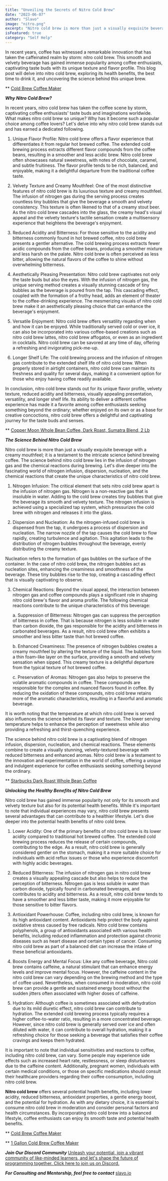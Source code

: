 ```yaml
---
title: "Unveiling the Secrets of Nitro Cold Brew"
date: "2023-06-07"
author: "Slavo"
image: "nitro.png"
excerpt: "Nitro cold brew is more than just a visually exquisite beverage with a creamy mouthfeel; it is a testament to the intricate science behind brewing coffee..."
isFeatured: true
category: "Self Help"
---
```


In recent years, coffee has witnessed a remarkable innovation that has taken the caffeinated realm by storm: nitro cold brew. This smooth and velvety beverage has gained immense popularity among coffee enthusiasts, captivating taste buds with its unique texture and flavor profile. This blog post will delve into nitro cold brew, exploring its health benefits, the best time to drink it, and uncovering the science behind this unique brew.

\*\* [Cold Brew Coffee Maker](https://amzn.to/3BQ14ie)

**_Why Nitro Cold Brew?_**

In recent years, nitro cold brew has taken the coffee scene by storm, captivating coffee enthusiasts' taste buds and imaginations worldwide. What makes nitro cold brew so unique? Why has it become such a popular choice among coffee lovers? Let's delve into why nitro cold brew stands out and has earned a dedicated following.

1. Unique Flavor Profile:
   Nitro cold brew offers a flavor experience that differentiates it from regular hot brewed coffee. The extended cold brewing process extracts different flavor compounds from the coffee beans, resulting in a smoother and less acidic brew. Nitro cold brew often showcases natural sweetness, with notes of chocolate, caramel, and subtle fruitiness. The flavor profile tends to be rich, balanced, and enjoyable, making it a delightful departure from the traditional coffee taste.

2. Velvety Texture and Creamy Mouthfeel:
   One of the most distinctive features of nitro cold brew is its luxurious texture and creamy mouthfeel. The infusion of nitrogen gas during the serving process creates countless tiny bubbles that give the beverage a smooth and velvety consistency. This texture is often likened to that of a creamy stout beer. As the nitro cold brew cascades into the glass, the creamy head's visual appeal and the velvety texture's tactile sensation create a multisensory experience that heightens the beverage's enjoyment.

3. Reduced Acidity and Bitterness:
   For those sensitive to the acidity and bitterness commonly found in hot brewed coffee, nitro cold brew presents a gentler alternative. The cold brewing process extracts fewer acidic compounds from the coffee beans, producing a smoother mixture and less harsh on the palate. Nitro cold brew is often perceived as less bitter, allowing the natural flavors of the coffee to shine without overwhelming bitterness.

4. Aesthetically Pleasing Presentation:
   Nitro cold brew captivates not only the taste buds but also the eyes. With the infusion of nitrogen gas, the unique serving method creates a visually stunning cascade of tiny bubbles as the beverage is poured from the tap. This cascading effect, coupled with the formation of a frothy head, adds an element of theater to the coffee-drinking experience. The mesmerizing visuals of nitro cold brew make it an aesthetically pleasing choice that can enhance the beverage's enjoyment.

5. Versatile Enjoyment:
   Nitro cold brew offers versatility regarding when and how it can be enjoyed. While traditionally served cold or over ice, it can also be incorporated into various coffee-based creations such as nitro cold brew lattes, nitro cold brew affogatos, or even as an ingredient in cocktails. Nitro cold brew can be savored at any time of day, offering a refreshing and invigorating pick-me-up.

6. Longer Shelf Life:
   The cold brewing process and the infusion of nitrogen gas contribute to the extended shelf life of nitro cold brew. When properly stored in airtight containers, nitro cold brew can maintain its freshness and quality for several days, making it a convenient option for those who enjoy having coffee readily available.

In conclusion, nitro cold brew stands out for its unique flavor profile, velvety texture, reduced acidity and bitterness, visually appealing presentation, versatility, and longer shelf life. Its ability to deliver a different coffee experience has made it a favorite among coffee enthusiasts seeking something beyond the ordinary; whether enjoyed on its own or as a base for creative concoctions, nitro cold brew offers a delightful and captivating journey for the taste buds and senses.

\*\* [Copper Moon Whole Bean Coffee, Dark Roast, Sumatra Blend, 2 Lb](https://amzn.to/3MPqaEs)

**_The Science Behind Nitro Cold Brew_**

Nitro cold brew is more than just a visually exquisite beverage with a creamy mouthfeel; it is a testament to the intricate science behind brewing coffee. The science behind nitro cold brew lies in the infusion of nitrogen gas and the chemical reactions during brewing. Let's dive deeper into the fascinating world of nitrogen infusion, dispersion, nucleation, and the chemical reactions that create the unique characteristics of nitro cold brew.

1. Nitrogen Infusion:
   The critical element that sets nitro cold brew apart is the infusion of nitrogen gas. Nitrogen is a non-reactive gas that is insoluble in water. Adding to the cold brew creates tiny bubbles that give the beverage its smooth and velvety texture. The nitrogen infusion is achieved using a specialized tap system, which pressurizes the cold brew with nitrogen and releases it into the glass.

2. Dispersion and Nucleation:
   As the nitrogen-infused cold brew is dispensed from the tap, it undergoes a process of dispersion and nucleation. The narrow nozzle of the tap causes the cold brew to flow rapidly, creating turbulence and agitation. This agitation leads to the distribution of nitrogen bubbles throughout the beverage, evenly distributing the creamy texture.

Nucleation refers to the formation of gas bubbles on the surface of the container. In the case of nitro cold brew, the nitrogen bubbles act as nucleation sites, enhancing the creaminess and smoothness of the beverage. These tiny bubbles rise to the top, creating a cascading effect that is visually captivating to observe.

3. Chemical Reactions:
   Beyond the visual appeal, the interaction between nitrogen gas and coffee compounds plays a significant role in shaping nitro cold brew's flavor and aroma profile. The following chemical reactions contribute to the unique characteristics of this beverage:

   a. Suppression of Bitterness: Nitrogen gas can suppress the perception of bitterness in coffee. That is because nitrogen is less soluble in water than carbon dioxide, the gas responsible for the acidity and bitterness in carbonated beverages. As a result, nitro cold brew often exhibits a smoother and less bitter taste than hot brewed coffee.

   b. Enhanced Creaminess: The presence of nitrogen bubbles creates a creamy mouthfeel by altering the texture of the liquid. The bubbles form a thin foam-like layer on the surface, providing a smooth and velvety sensation when sipped. This creamy texture is a delightful departure from the typical texture of hot brewed coffee.

   c. Preservation of Aromas: Nitrogen gas also helps to preserve the volatile aromatic compounds in coffee. These compounds are responsible for the complex and nuanced flavors found in coffee. By reducing the oxidation of these compounds, nitro cold brew retains more of the aromatic characteristics, resulting in a flavorful and aromatic beverage.

It is worth noting that the temperature at which nitro cold brew is served also influences the science behind its flavor and texture. The lower serving temperature helps to enhance the perception of sweetness while also providing a refreshing and thirst-quenching experience.

The science behind nitro cold brew is a captivating blend of nitrogen infusion, dispersion, nucleation, and chemical reactions. These elements combine to create a visually stunning, velvety-textured beverage with reduced bitterness and enhanced aromas. Nitro cold brew is a testament to the innovation and experimentation in the world of coffee, offering a unique and indulgent experience for coffee enthusiasts seeking something beyond the ordinary.

\*\* [Starbucks Dark Roast Whole Bean Coffee](https://amzn.to/430iQeF)

**_Unlocking the Healthy Benefits of Nitro Cold Brew_**

Nitro cold brew has gained immense popularity not only for its smooth and velvety texture but also for its potential health benefits. While it's important to note that individual experiences may vary, nitro cold brew presents several advantages that can contribute to a healthier lifestyle. Let's dive deeper into the potential health benefits of nitro cold brew.

1. Lower Acidity:
   One of the primary benefits of nitro cold brew is its lower acidity compared to traditional hot brewed coffee. The extended cold brewing process reduces the release of certain compounds, contributing to the edge. As a result, nitro cold brew is generally considered gentler on the stomach, making it a more suitable choice for individuals with acid reflux issues or those who experience discomfort with highly acidic beverages.

2. Reduced Bitterness:
   The infusion of nitrogen gas in nitro cold brew creates a visually appealing cascade but also helps to reduce the perception of bitterness. Nitrogen gas is less soluble in water than carbon dioxide, typically found in carbonated beverages, and contributes to acidity and bitterness. As a result, nitro cold brew tends to have a smoother and less bitter taste, making it more enjoyable for those sensitive to bitter flavors.

3. Antioxidant Powerhouse:
   Coffee, including nitro cold brew, is known for its high antioxidant content. Antioxidants help protect the body against oxidative stress caused by free radicals. Nitro cold brew contains polyphenols, a group of antioxidants associated with various health benefits, including reduced inflammation and protection against chronic diseases such as heart disease and certain types of cancer. Consuming nitro cold brew as part of a balanced diet can increase the intake of these beneficial antioxidants.

4. Boosts Energy and Mental Focus:
   Like any coffee beverage, Nitro cold brew contains caffeine, a natural stimulant that can enhance energy levels and improve mental focus. However, the caffeine content in the nitro cold brew can vary depending on the brewing method and the type of coffee used. Nevertheless, when consumed in moderation, nitro cold brew can provide a gentle and sustained energy boost without the sudden jitters often associated with higher doses of caffeine.

5. Hydration:
   Although coffee is sometimes associated with dehydration due to its mild diuretic effect, nitro cold brew can contribute to hydration. The extended cold brewing process typically requires a higher coffee-to-water ratio, resulting in a more concentrated beverage. However, since nitro cold brew is generally served over ice and often diluted with water, it can contribute to overall hydration, making it a refreshing choice for those seeking a beverage that satisfies their coffee cravings and keeps them hydrated.

It is important to note that individual sensitivities and reactions to coffee, including nitro cold brew, can vary. Some people may experience side effects such as increased heart rate, restlessness, or sleep disturbances due to the caffeine content. Additionally, pregnant women, individuals with certain medical conditions, or those on specific medications should consult their healthcare providers regarding their coffee consumption, including nitro cold brew.

**Nitro cold brew** offers several potential health benefits, including lower acidity, reduced bitterness, antioxidant properties, a gentle energy boost, and the potential for hydration. As with any dietary choice, it is essential to consume nitro cold brew in moderation and consider personal factors and health circumstances. By incorporating nitro cold brew into a balanced lifestyle, coffee enthusiasts can enjoy its smooth taste and potential health benefits.

\*\* [Cold Brew Coffee Maker](https://amzn.to/3BQ14ie)

\*\* [1 Gallon Cold Brew Coffee Maker](https://amzn.to/42X0wmL)

**_Join Our Discord Community_** [Unleash your potential, join a vibrant community of like-minded learners, and let's shape the future of programming together. Click here to join us on Discord.](https://discord.gg/aN9Pgzz2)

**_For Consulting and Mentorship, feel free to contact_** [slavo.io](/contact)
